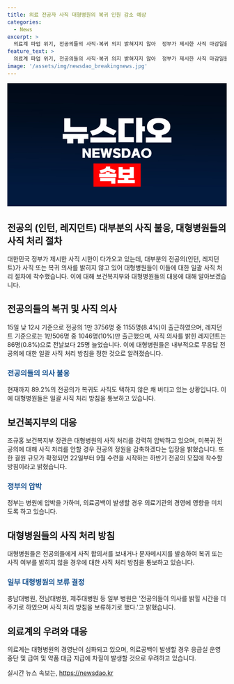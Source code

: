 ```yaml
---
title: 의료 전공자 사직 대형병원의 복귀 인원 감소 예상
categories:
  - News
excerpt: >
  의료계 파업 위기, 전공의들의 사직·복귀 의지 밝혀지지 않아  정부가 제시한 사직 마감일을 넘긴 전공의들의 출근률은 15일 8.4%에 불과했다. 대형병원들은 일괄 사직 처리에 착수하고, 복귀 의사를 밝히지 않은 전공의들에게 사직 합의서를 보냈다. 전공의 정원 감축을 압박하고 있는 정부는 결원 규모가 확정된 후 하반기 전공의 모집에 착수할 예정이지만, 의료공백 우려가 커지는 가운데 의료계와의 갈등이 예상되고 있다. 대형병원의 경영난 또한 심화되고 있으며, 응급실 운영 중단과 급여 차질 예고 등의 문제가 나타나고 있다.
feature_text: >
  의료계 파업 위기, 전공의들의 사직·복귀 의지 밝혀지지 않아  정부가 제시한 사직 마감일을 넘긴 전공의들의 출근률은 15일 8.4%에 불과했다. 대형병원들은 일괄 사직 처리에 착수하고, 복귀 의사를 밝히지 않은 전공의들에게 사직 합의서를 보냈다. 전공의 정원 감축을 압박하고 있는 정부는 결원 규모가 확정된 후 하반기 전공의 모집에 착수할 예정이지만, 의료공백 우려가 커지는 가운데 의료계와의 갈등이 예상되고 있다. 대형병원의 경영난 또한 심화되고 있으며, 응급실 운영 중단과 급여 차질 예고 등의 문제가 나타나고 있다.
image: '/assets/img/newsdao_breakingnews.jpg'
---
```


<p><img src="/assets/img/newsdao_breakingnews.jpg" alt="ranknews 속보" /></p>

<h2>전공의 (인턴, 레지던트) 대부분의 사직 불응, 대형병원들의 사직 처리 절차</h2>

<p data-ke-size="size16">대한민국 정부가 제시한 사직 시한이 다가오고 있는데, 대부분의 전공의(인턴, 레지던트)가 사직 또는 복귀 의사를 밝히지 않고 있어 대형병원들이 이들에 대한 일괄 사직 처리 절차에 착수했습니다. 이에 대해 보건복지부와 대형병원들의 대응에 대해 알아보겠습니다.</p>

<h2>전공의들의 복귀 및 사직 의사</h2>

<p data-ke-size="size16">15일 낮 12시 기준으로 전공의 1만 3756명 중 1155명(8.4%)이 출근하였으며, 레지던트 기준으로는 1만506명 중 1046명(10%)만 출근했으며, 사직 의사를 밝힌 레지던트는 86명(0.8%)으로 전날보다 25명 늘었습니다. 이에 대형병원들은 내부적으로 무응답 전공의에 대한 일괄 사직 처리 방침을 정한 것으로 알려졌습니다.</p>

<h3><b><span style="color: #1a5490;">전공의들의 의사 불응</span></b></h3>

<p data-ke-size="size16">현재까지 89.2%의 전공의가 복귀도 사직도 택하지 않은 채 버티고 있는 상황입니다. 이에 대형병원들은 일괄 사직 처리 방침을 통보하고 있습니다.</p>

<h2>보건복지부의 대응</h2>

<p data-ke-size="size16">조규홍 보건복지부 장관은 대형병원의 사직 처리를 강력히 압박하고 있으며, 미복귀 전공의에 대해 사직 처리를 안할 경우 전공의 정원을 감축하겠다는 입장을 밝혔습니다. 또한 결원 규모가 확정되면 22일부터 9월 수련을 시작하는 하반기 전공의 모집에 착수할 방침이라고 밝혔습니다.</p>

<h3><b><span style="color: #1a5490;">정부의 압박</span></b></h3>

<p data-ke-size="size16">정부는 병원에 압박을 가하며, 의료공백이 발생할 경우 의료기관의 경영에 영향을 미치도록 하고 있습니다.</p>

<h2>대형병원들의 사직 처리 방침</h2>

<p data-ke-size="size16">대형병원들은 전공의들에게 사직 합의서를 보내거나 문자메시지를 발송하여 복귀 또는 사직 여부를 밝히지 않을 경우에 대한 사직 처리 방침을 통보하고 있습니다.</p>

<h3><b><span style="color: #1a5490;">일부 대형병원의 보류 결정</span></b></h3>

<p data-ke-size="size16">충남대병원, 전남대병원, 제주대병원 등 일부 병원은 '전공의들이 의사를 밝힐 시간을 더 주기로 하였으며 사직 처리 방침을 보류하기로 했다.'고 밝혔습니다.</p>

<h2>의료계의 우려와 대응</h2>

<p data-ke-size="size16">의료계는 대형병원의 경영난이 심화되고 있으며, 의료공백이 발생할 경우 응급실 운영 중단 및 급여 및 약품 대금 지급에 차질이 발생할 것으로 우려하고 있습니다.</p>
실시간 뉴스 속보는, <a href="https://newsdao.kr" rel="dofollow">https://newsdao.kr</a>


